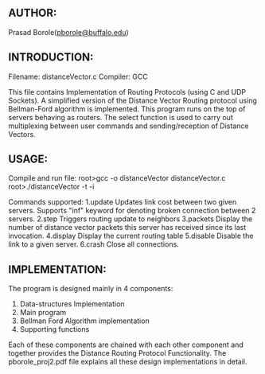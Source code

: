 AUTHOR:
-------
Prasad Borole(pborole@buffalo.edu)

INTRODUCTION:
------------
Filename: distanceVector.c
Compiler: GCC

This file contains Implementation of Routing Protocols (using C and UDP Sockets). 
A simplified version of the Distance Vector Routing protocol using Bellman-Ford algorithm is implemented. This program runs on the top of servers behaving as routers. The select function is used to carry out multiplexing between user commands and sending/reception of Distance Vectors.

USAGE:
----
Compile and run file:
root>gcc -o distanceVector distanceVector.c
root>./distanceVector -t <topology-file-name> -i <routing-update-interval>

Commands supported:
1.update <server-ID1> <server-ID2> <Link Cost>
  Updates link cost between two given servers. Supports "inf" keyword for denoting broken connection between 2 servers.
2.step
  Triggers routing update to neighbors
3.packets
  Display the number of distance vector packets this server has received since its last invocation.
4.display
  Display the current routing table
5.disable<server-ID>
  Disable the link to a given server.
6.crash
  Close all connections.
  
IMPLEMENTATION:
---------------
The program is designed mainly in 4 components:
1.	Data-structures Implementation
2.	Main program
3.	Bellman Ford Algorithm implementation
4.	Supporting functions

Each of these components are chained with each other component and together provides the Distance Routing Protocol Functionality.
The pborole_proj2.pdf file explains all these design implementations in detail.
  
